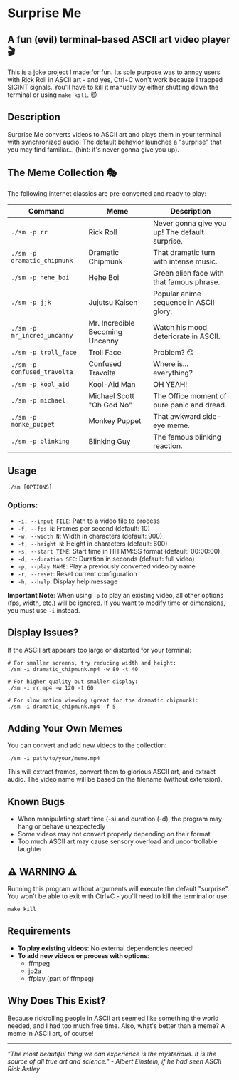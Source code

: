 # Surprise Me

## A fun (evil) terminal-based ASCII art video player 🎬

This is a joke project I made for fun. Its sole purpose was to annoy users with Rick Roll in ASCII art - and yes, Ctrl+C won't work because I trapped SIGINT signals. You'll have to kill it manually by either shutting down the terminal or using `make kill`. 😈

## Description

Surprise Me converts videos to ASCII art and plays them in your terminal with synchronized audio. The default behavior launches a "surprise" that you may find familiar... (hint: it's never gonna give you up).

## The Meme Collection 🎭

The following internet classics are pre-converted and ready to play:

| Command | Meme | Description |
|---------|------|-------------|
| `./sm -p rr` | Rick Roll | Never gonna give you up! The default surprise. |
| `./sm -p dramatic_chipmunk` | Dramatic Chipmunk | That dramatic turn with intense music. |
| `./sm -p hehe_boi` | Hehe Boi | Green alien face with that famous phrase. |
| `./sm -p jjk` | Jujutsu Kaisen | Popular anime sequence in ASCII glory. |
| `./sm -p mr_incred_uncanny` | Mr. Incredible Becoming Uncanny | Watch his mood deteriorate in ASCII. |
| `./sm -p troll_face` | Troll Face | Problem? 😏 |
| `./sm -p confused_travolta` | Confused Travolta | Where is... everything? |
| `./sm -p kool_aid` | Kool-Aid Man | OH YEAH! |
| `./sm -p michael` | Michael Scott "Oh God No" | The Office moment of pure panic and dread. |
| `./sm -p monke_puppet` | Monkey Puppet | That awkward side-eye meme. |
| `./sm -p blinking` | Blinking Guy | The famous blinking reaction. |

## Usage

```
./sm [OPTIONS]
```

### Options:

- `-i, --input FILE`: Path to a video file to process
- `-f, --fps N`: Frames per second (default: 10)
- `-w, --width N`: Width in characters (default: 900)
- `-t, --height N`: Height in characters (default: 600)
- `-s, --start TIME`: Start time in HH:MM:SS format (default: 00:00:00)
- `-d, --duration SEC`: Duration in seconds (default: full video)
- `-p, --play NAME`: Play a previously converted video by name
- `-r, --reset`: Reset current configuration
- `-h, --help`: Display help message

**Important Note**: When using `-p` to play an existing video, all other options (fps, width, etc.) will be ignored. If you want to modify time or dimensions, you must use `-i` instead.

## Display Issues?

If the ASCII art appears too large or distorted for your terminal:

```
# For smaller screens, try reducing width and height:
./sm -i dramatic_chipmunk.mp4 -w 80 -t 40

# For higher quality but smaller display:
./sm -i rr.mp4 -w 120 -t 60

# For slow motion viewing (great for the dramatic chipmunk):
./sm -i dramatic_chipmunk.mp4 -f 5
```

## Adding Your Own Memes

You can convert and add new videos to the collection:

```
./sm -i path/to/your/meme.mp4
```

This will extract frames, convert them to glorious ASCII art, and extract audio. The video name will be based on the filename (without extension).

## Known Bugs

- When manipulating start time (-s) and duration (-d), the program may hang or behave unexpectedly
- Some videos may not convert properly depending on their format
- Too much ASCII art may cause sensory overload and uncontrollable laughter

## ⚠️ WARNING ⚠️

Running this program without arguments will execute the default "surprise". You won't be able to exit with Ctrl+C - you'll need to kill the terminal or use:

```
make kill
```

## Requirements

- **To play existing videos**: No external dependencies needed!
- **To add new videos or process with options**: 
  - ffmpeg
  - jp2a
  - ffplay (part of ffmpeg)

## Why Does This Exist?

Because rickrolling people in ASCII art seemed like something the world needed, and I had too much free time. Also, what's better than a meme? A meme in ASCII art, of course!

---

*"The most beautiful thing we can experience is the mysterious. It is the source of all true art and science." - Albert Einstein, if he had seen ASCII Rick Astley*